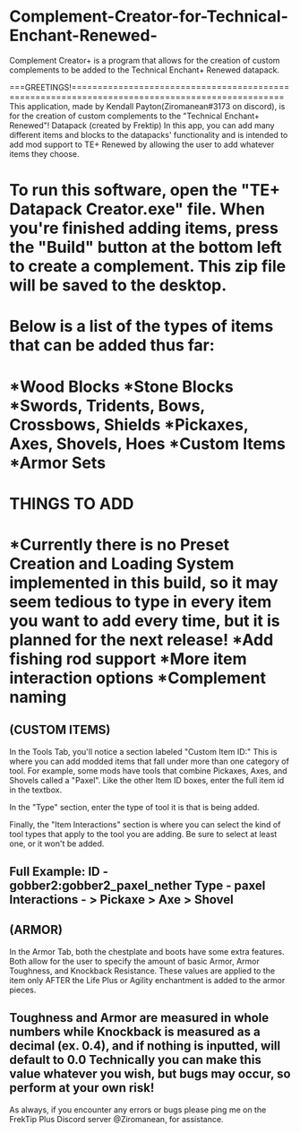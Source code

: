 # Complement-Creator-for-Technical-Enchant-Renewed-
Complement Creator+ is a program that allows for the creation of custom complements 
to be added to the Technical Enchant+ Renewed datapack.

===GREETINGS!===============================================================================================
This application, made by Kendall Payton(Ziromanean#3173 on discord), 
is for the creation of custom complements to the "Technical Enchant+ Renewed"! Datapack (created by Frektip)
In this app, you can add many different items and blocks to the datapacks' functionality
and is intended to add mod support to TE+ Renewed by allowing the user to add whatever items they choose.

To run this software, open the "TE+ Datapack Creator.exe" file.
When you're finished adding items, press the "Build" button at the bottom left to create a complement.
This zip file will be saved to the desktop.
============================================================================================================

Below is a list of the types of items that can be added thus far:
=================================================================
   *Wood Blocks
   *Stone Blocks
   *Swords, Tridents, Bows, Crossbows, Shields
   *Pickaxes, Axes, Shovels, Hoes
   *Custom Items
   *Armor Sets
=================================================================

THINGS TO ADD
=============================================================================================================================================================
   *Currently there is no Preset Creation and Loading System implemented in this build, 
    so it may seem tedious to type in every item you want to add every time, but it is planned for the next release!
   *Add fishing rod support
   *More item interaction options
   *Complement naming
=============================================================================================================================================================

(CUSTOM ITEMS)
-------------------------------------------------------------------------------------------------------------------------------------------------------------
In the Tools Tab, you'll notice a section labeled "Custom Item ID:"
This is where you can add modded items that fall under more than one category of tool. 
For example, some mods have tools that combine Pickaxes, Axes, and Shovels called a "Paxel".
Like the other Item ID boxes, enter the full item id in the textbox.

In the "Type" section, enter the type of tool it is that is being added.

Finally, the "Item Interactions" section is where you can select the kind of tool types that apply to the tool you are adding. 
Be sure to select at least one, or it won't be added.

Full Example:
   ID - gobber2:gobber2_paxel_nether
   Type - paxel
   Interactions - > Pickaxe
	          > Axe
	          > Shovel
-------------------------------------------------------------------------------------------------------------------------------------------------------------

(ARMOR)
-------------------------------------------------------------------------------------------------------------------------------------------------------------
In the Armor Tab, both the chestplate and boots have some extra features.
Both allow for the user to specify the amount of basic Armor, Armor Toughness, and Knockback Resistance. 
These values are applied to the item only AFTER the Life Plus or Agility enchantment is added to the armor pieces.

Toughness and Armor are measured in whole numbers while Knockback is measured as a decimal (ex. 0.4), and if nothing is inputted, will default to 0.0
Technically you can make this value whatever you wish, but bugs may occur, so perform at your own risk!
-------------------------------------------------------------------------------------------------------------------------------------------------------------

As always, if you encounter any errors or bugs please ping me on the FrekTip Plus Discord server @Ziromanean, for assistance.
